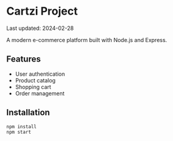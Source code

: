 # Cartzi Project

Last updated: 2024-02-28

A modern e-commerce platform built with Node.js and Express.

## Features
- User authentication
- Product catalog
- Shopping cart
- Order management

## Installation
```bash
npm install
npm start
```